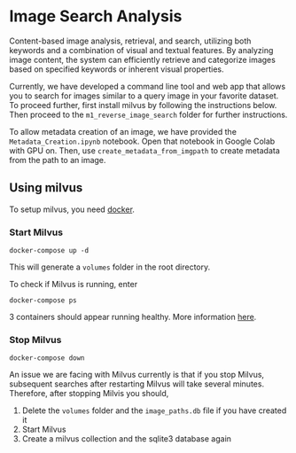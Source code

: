 # Image Search Analysis

Content-based image analysis, retrieval, and search, utilizing both keywords and a combination of visual and textual features. By analyzing image content, the system can efficiently retrieve and categorize images based on specified keywords or inherent visual properties.
 
Currently, we have developed a command line tool and web app that allows you to search for images similar to a query image in your favorite dataset. To proceed further, first install milvus by following the instructions below. Then proceed to the `m1_reverse_image_search` folder for further instructions.

To allow metadata creation of an image, we have provided the `Metadata_Creation.ipynb` notebook. Open that notebook in Google Colab with GPU on. Then, use `create_metadata_from_imgpath` to create metadata from the path to an image.

## Using milvus

To setup milvus, you need [docker](https://docs.docker.com/get-docker/).

### Start Milvus

`docker-compose up -d`

This will generate a `volumes` folder in the root directory.

To check if Milvus is running, enter 

`docker-compose ps` 

3 containers should appear running healthy. More information [here](https://milvus.io/docs/install_standalone-docker.md).

### Stop Milvus

`docker-compose down`

An issue we are facing with Milvus currently is that if you stop Milvus, subsequent searches 
after restarting Milvus will take several minutes. Therefore, after stopping Milvis you should,

1. Delete the `volumes` folder and the `image_paths.db` file if you have created it
2. Start Milvus
3. Create a milvus collection and the sqlite3 database again
